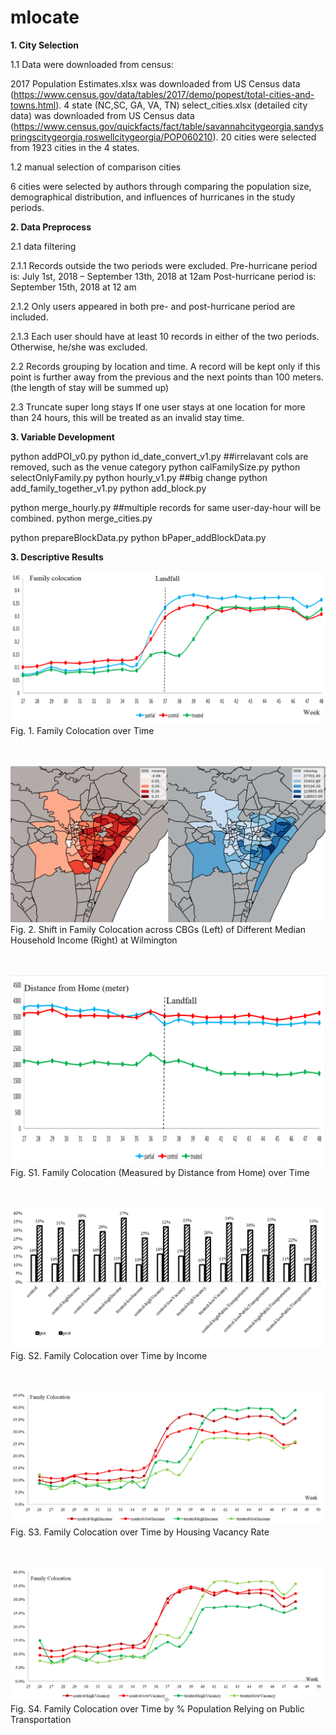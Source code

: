 # mlocate

**1. City Selection**

1.1 Data were downloaded from census:

2017 Population Estimates.xlsx was downloaded from US Census data (https://www.census.gov/data/tables/2017/demo/popest/total-cities-and-towns.html). 
4 state (NC,SC, GA, VA, TN) select_cities.xlsx (detailed city data) was downloaded from US Census data (https://www.census.gov/quickfacts/fact/table/savannahcitygeorgia,sandyspringscitygeorgia,roswellcitygeorgia/POP060210). 
20 cities were selected from 1923 cities in the 4 states.

1.2 manual selection of comparison cities

6 cities were selected by authors through comparing the population size, demographical distribution, and influences of hurricanes in the study periods.

**2. Data Preprocess**


2.1 data filtering

2.1.1 Records outside the two periods were excluded. 
Pre-hurricane period is: July 1st, 2018 – September 13th, 2018 at 12am
Post-hurricane period is: September 15th, 2018 at 12 am

2.1.2 Only users appeared in both pre- and post-hurricane period are included.

2.1.3 Each user should have at least 10 records in either of the two periods. Otherwise, he/she was excluded. 

2.2 Records grouping by location and time. 
A record will be kept only if this point is further away from the previous and the next points than 100 meters. (the length of stay will be summed up)

2.3 Truncate super long stays
If one user stays at one location for more than 24 hours, this will be treated as an invalid stay time. 



**3. Variable Development**


python addPOI_v0.py
python id_date_convert_v1.py	##irrelavant cols are removed, such as the venue category
python calFamilySize.py
python selectOnlyFamily.py
python hourly_v1.py	##big change
python add_family_together_v1.py
python add_block.py

python merge_hourly.py	##multiple records for same user-day-hour will be combined.
python merge_cities.py

python prepareBlockData.py
python bPaper_addBlockData.py


**3. Descriptive Results**

![Fig. 1](https://github.com/weiguangwang/mcolocate/blob/main/fig/Fig1.png)
Fig. 1. Family Colocation over Time
 <br /> 
 <br /> 
 <br /> 
 
![Fig. 2](https://github.com/weiguangwang/mcolocate/blob/main/fig/Fig2.png)
Fig. 2. Shift in Family Colocation across CBGs (Left) of Different Median Household Income (Right) at Wilmington
 <br /> 
 <br /> 
 <br /> 
 
![Fig. S1](https://github.com/weiguangwang/mcolocate/blob/main/fig/FigS1.png)
Fig. S1. Family Colocation (Measured by Distance from Home) over Time
 <br /> 
 <br /> 
 <br /> 
 
 ![Fig. S2](https://github.com/weiguangwang/mcolocate/blob/main/fig/FigS2.png)
Fig. S2. Family Colocation over Time by Income
 <br /> 
 <br /> 
 <br /> 
 
 ![Fig. S3](https://github.com/weiguangwang/mcolocate/blob/main/fig/FigS3.png)
Fig. S3. Family Colocation over Time by Housing Vacancy Rate
 <br /> 
 <br /> 
 <br /> 
 
  ![Fig. S4](https://github.com/weiguangwang/mcolocate/blob/main/fig/FigS4.png)
Fig. S4. Family Colocation over Time by % Population Relying on Public Transportation
 <br /> 
 <br /> 
 <br /> 
 






